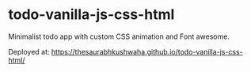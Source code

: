 # todo-vanilla-js-css-html
Minimalist todo app with custom CSS animation and Font awesome.

Deployed at: https://thesaurabhkushwaha.github.io/todo-vanilla-js-css-html/

